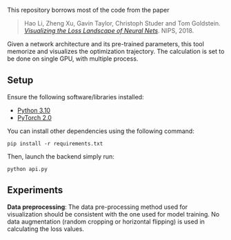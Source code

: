 This repository borrows most of the code from the paper
> Hao Li, Zheng Xu, Gavin Taylor, Christoph Studer and Tom Goldstein. [*Visualizing the Loss Landscape of Neural Nets*](https://arxiv.org/abs/1712.09913). NIPS, 2018.

Given a network architecture and its pre-trained parameters, this tool memorize and visualizes the optimization trajectory.
The calculation is set to be done on single GPU, with multiple process.

## Setup

Ensure the following software/libraries installed:
- [Python 3.10](https://python.org/)
- [PyTorch 2.0](https://pytorch.org/)

You can install other dependencies using the following command:

```
pip install -r requirements.txt
```

Then, launch the backend simply run:
```
python api.py
```

## Experiments

**Data preprocessing**:
The data pre-processing method used for visualization should be consistent with the one used for model training.
No data augmentation (random cropping or horizontal flipping) is used in calculating the loss values.

